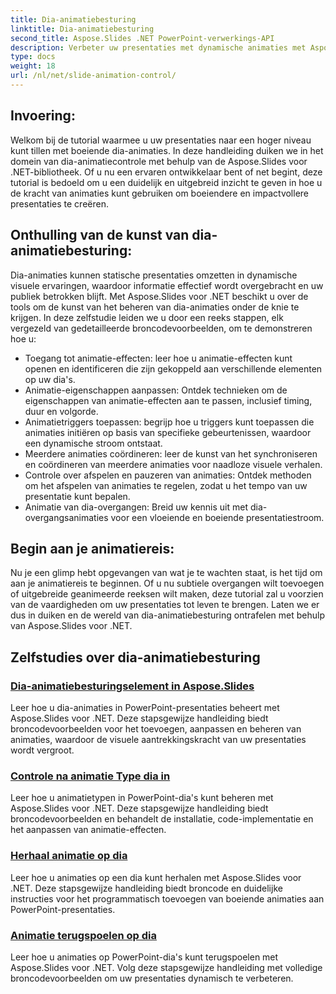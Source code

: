 ```yaml
---
title: Dia-animatiebesturing
linktitle: Dia-animatiebesturing
second_title: Aspose.Slides .NET PowerPoint-verwerkings-API
description: Verbeter uw presentaties met dynamische animaties met Aspose.Slides voor .NET. Leer stap voor stap hoe u dia-animaties bedient in deze uitgebreide tutorial.
type: docs
weight: 18
url: /nl/net/slide-animation-control/
---
```


## Invoering:

Welkom bij de tutorial waarmee u uw presentaties naar een hoger niveau kunt tillen met boeiende dia-animaties. In deze handleiding duiken we in het domein van dia-animatiecontrole met behulp van de Aspose.Slides voor .NET-bibliotheek. Of u nu een ervaren ontwikkelaar bent of net begint, deze tutorial is bedoeld om u een duidelijk en uitgebreid inzicht te geven in hoe u de kracht van animaties kunt gebruiken om boeiendere en impactvollere presentaties te creëren.

## Onthulling van de kunst van dia-animatiebesturing:

Dia-animaties kunnen statische presentaties omzetten in dynamische visuele ervaringen, waardoor informatie effectief wordt overgebracht en uw publiek betrokken blijft. Met Aspose.Slides voor .NET beschikt u over de tools om de kunst van het beheren van dia-animaties onder de knie te krijgen. In deze zelfstudie leiden we u door een reeks stappen, elk vergezeld van gedetailleerde broncodevoorbeelden, om te demonstreren hoe u:

- Toegang tot animatie-effecten: leer hoe u animatie-effecten kunt openen en identificeren die zijn gekoppeld aan verschillende elementen op uw dia's.
- Animatie-eigenschappen aanpassen: Ontdek technieken om de eigenschappen van animatie-effecten aan te passen, inclusief timing, duur en volgorde.
- Animatietriggers toepassen: begrijp hoe u triggers kunt toepassen die animaties initiëren op basis van specifieke gebeurtenissen, waardoor een dynamische stroom ontstaat.
- Meerdere animaties coördineren: leer de kunst van het synchroniseren en coördineren van meerdere animaties voor naadloze visuele verhalen.
- Controle over afspelen en pauzeren van animaties: Ontdek methoden om het afspelen van animaties te regelen, zodat u het tempo van uw presentatie kunt bepalen.
- Animatie van dia-overgangen: Breid uw kennis uit met dia-overgangsanimaties voor een vloeiende en boeiende presentatiestroom.

## Begin aan je animatiereis:

Nu je een glimp hebt opgevangen van wat je te wachten staat, is het tijd om aan je animatiereis te beginnen. Of u nu subtiele overgangen wilt toevoegen of uitgebreide geanimeerde reeksen wilt maken, deze tutorial zal u voorzien van de vaardigheden om uw presentaties tot leven te brengen. Laten we er dus in duiken en de wereld van dia-animatiebesturing ontrafelen met behulp van Aspose.Slides voor .NET.

## Zelfstudies over dia-animatiebesturing
### [Dia-animatiebesturingselement in Aspose.Slides](./slide-animation-control/)
Leer hoe u dia-animaties in PowerPoint-presentaties beheert met Aspose.Slides voor .NET. Deze stapsgewijze handleiding biedt broncodevoorbeelden voor het toevoegen, aanpassen en beheren van animaties, waardoor de visuele aantrekkingskracht van uw presentaties wordt vergroot.
### [Controle na animatie Type dia in](./control-after-animation-type/)
Leer hoe u animatietypen in PowerPoint-dia's kunt beheren met Aspose.Slides voor .NET. Deze stapsgewijze handleiding biedt broncodevoorbeelden en behandelt de installatie, code-implementatie en het aanpassen van animatie-effecten.
### [Herhaal animatie op dia](./repeat-animation-on-slide/)
Leer hoe u animaties op een dia kunt herhalen met Aspose.Slides voor .NET. Deze stapsgewijze handleiding biedt broncode en duidelijke instructies voor het programmatisch toevoegen van boeiende animaties aan PowerPoint-presentaties.
### [Animatie terugspoelen op dia](./rewind-animation-on-slide/)
Leer hoe u animaties op PowerPoint-dia's kunt terugspoelen met Aspose.Slides voor .NET. Volg deze stapsgewijze handleiding met volledige broncodevoorbeelden om uw presentaties dynamisch te verbeteren.